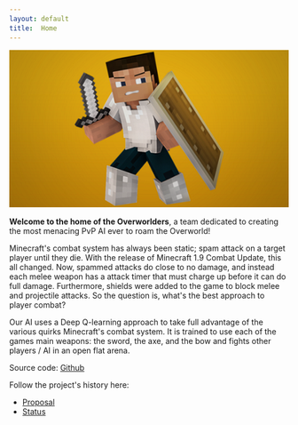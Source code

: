```yaml
---
layout: default
title:  Home
---
```

![alt text](https://raw.githubusercontent.com/kavane12/Overworlders/master/docs/pics/home_banner.png "img from https://www.spigotmc.org/resources/better-combat.19439/")

**Welcome to the home of the Overworlders**, a team dedicated to creating the most menacing PvP AI ever to roam
the Overworld!


Minecraft's combat system has always been static; spam attack on a target player until they die. With the release of Minecraft 1.9 Combat Update, this all changed. Now, spammed attacks do close to no damage, and instead each melee weapon has a attack timer that must charge up before it can do full damage. Furthermore, shields were added to the game to block melee and projectile attacks. So the question is, what's the best approach to player combat?


Our AI uses a Deep Q-learning approach to take full advantage of the various quirks Minecraft's combat system. It is trained to use each of the games main weapons: the sword, the axe, and the bow and fights other players / AI in an open flat arena.


Source code: [Github](https://github.com/kavane12/Overworlders)


Follow the project's history here:
- [Proposal](proposal.html)
- [Status](status.html)

